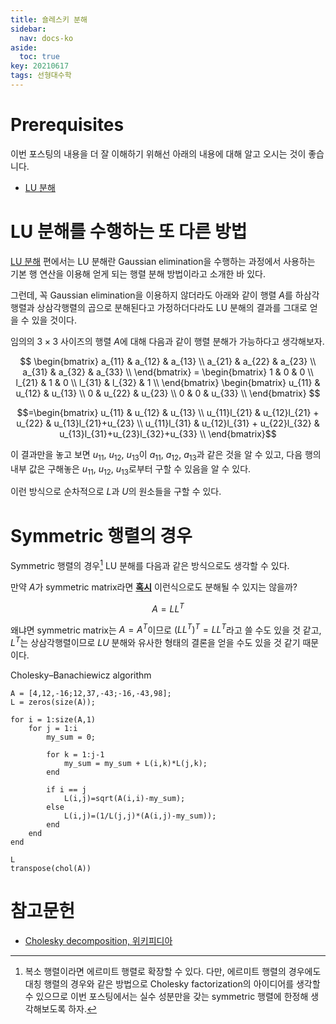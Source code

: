 ```yaml
---
title: 숄레스키 분해
sidebar:
  nav: docs-ko
aside:
  toc: true
key: 20210617
tags: 선형대수학
---
```


# Prerequisites

이번 포스팅의 내용을 더 잘 이해하기 위해선 아래의 내용에 대해 알고 오시는 것이 좋습니다.

* [LU 분해](https://angeloyeo.github.io/2021/06/16/LU_decomposition.html)

# LU 분해를 수행하는 또 다른 방법

[LU 분해](https://angeloyeo.github.io/2021/06/16/LU_decomposition.html) 편에서는 LU 분해란 Gaussian elimination을 수행하는 과정에서 사용하는 기본 행 연산을 이용해 얻게 되는 행렬 분해 방법이라고 소개한 바 있다.

그런데, 꼭 Gaussian elimination을 이용하지 않더라도 아래와 같이 행렬 $A$를 하삼각행렬과 상삼각행렬의 곱으로 분해된다고 가정하더다라도 LU 분해의 결과를 그대로 얻을 수 있을 것이다.

임의의 $3\times 3$ 사이즈의 행렬 $A$에 대해 다음과 같이 행렬 분해가 가능하다고 생각해보자.

$$
    \begin{bmatrix}
        a_{11} & a_{12} & a_{13} \\
        a_{21} & a_{22} & a_{23} \\
        a_{31} & a_{32} & a_{33} \\
    \end{bmatrix} = 
    \begin{bmatrix}
        1      & 0      & 0 \\
        l_{21} & 1      & 0 \\
        l_{31} & l_{32} & 1 \\
    \end{bmatrix}
    \begin{bmatrix}
        u_{11} & u_{12} & u_{13} \\
        0      & u_{22} & u_{23} \\
        0      & 0      & u_{33} \\
    \end{bmatrix}
$$

$$=\begin{bmatrix}
    u_{11}          & u_{12}                      & u_{13} \\
    u_{11}l_{21}    & u_{12}l_{21} + u_{22}       & u_{13}l_{21}+u_{23} \\
    u_{11}l_{31}    & u_{12}l_{31} + u_{22}l_{32} & u_{13}l_{31}+u_{23}l_{32}+u_{33} \\
\end{bmatrix}$$

이 결과만을 놓고 보면 $u_{11}$, $u_{12}$, $u_{13}$이 $a_{11}$, $a_{12}$, $a_{13}$과 같은 것을 알 수 있고, 다음 행의 내부 값은 구해놓은 $u_{11}$, $u_{12}$, $u_{13}$로부터 구할 수 있음을 알 수 있다. 

이런 방식으로 순차적으로 $L$과 $U$의 원소들을 구할 수 있다.

# Symmetric 행렬의 경우

Symmetric 행렬의 경우[^1] LU 분해를 다음과 같은 방식으로도 생각할 수 있다.

[^1]: 복소 행렬이라면 에르미트 행렬로 확장할 수 있다. 다만, 에르미트 행렬의 경우에도 대칭 행렬의 경우와 같은 방법으로 Cholesky factorization의 아이디어를 생각할 수 있으므로 이번 포스팅에서는 실수 성분만을 갖는 symmetric 행렬에 한정해 생각해보도록 하자.

만약 $A$가 symmetric matrix라면 <u><b>혹시</u></b> 이런식으로도 분해될 수 있지는 않을까?

$$A=LL^T$$

왜냐면 symmetric matrix는 $A=A^T$이므로 $(LL^T)^T = LL^T$라고 쓸 수도 있을 것 같고, $L^T$는 상삼각행렬이므로 $LU$ 분해와 유사한 형태의 결론을 얻을 수도 있을 것 같기 때문이다.

[//]:# (Positive Definite 조건이 필요한 이유?)


Cholesky–Banachiewicz algorithm

```{MATLAB}
A = [4,12,-16;12,37,-43;-16,-43,98];
L = zeros(size(A));

for i = 1:size(A,1)
    for j = 1:i
        my_sum = 0;
        
        for k = 1:j-1
            my_sum = my_sum + L(i,k)*L(j,k);
        end
        
        if i == j
            L(i,j)=sqrt(A(i,i)-my_sum);
        else
            L(i,j)=(1/L(j,j)*(A(i,j)-my_sum));
        end
    end
end

L
transpose(chol(A))
```

# 참고문헌

* [Cholesky decomposition, 위키피디아](https://en.wikipedia.org/wiki/Cholesky_decomposition)
